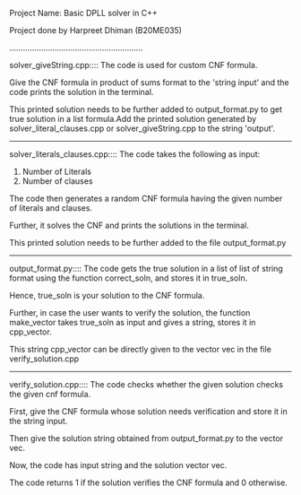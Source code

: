 Project Name: Basic DPLL solver in C++

Project done by Harpreet Dhiman (B20ME035)

...........................................................

solver_giveString.cpp::::
The code is used for custom CNF formula.

Give the CNF formula in product of sums format to the 'string input'
and the code prints the solution in the terminal.

This printed solution needs to be further added to output_format.py
to get true solution in a list formula.Add the printed solution generated by solver_literal_clauses.cpp or solver_giveString.cpp
to the string 'output'.

---------------------------------------------------------------

solver_literals_clauses.cpp::::
The code takes the following as input:
1) Number of Literals
2) Number of clauses

The code then generates a random CNF formula having 
the given number of literals and clauses.

Further, it solves the CNF and prints the solutions in the terminal.

This printed solution needs to be further added to the file output_format.py

------------------------------------------------------------------

output_format.py::::
The code gets the true solution in a list of list of string format using the function
correct_soln, and stores it in true_soln.

Hence, true_soln is your solution to the CNF formula.

Further, in case the user wants to verify the solution, the function make_vector takes
true_soln as input and gives a string, stores it in cpp_vector.

This string cpp_vector can be directly given to the vector vec in the file
verify_solution.cpp

------------------------------------------------------------------------

verify_solution.cpp::::
The code checks whether the given solution checks the given cnf formula.

First, give the CNF formula whose solution needs verification and store it in the string input.

Then give the solution string obtained from output_format.py to the vector vec.

Now, the code has input string and the solution vector vec.

The code returns 1 if the solution verifies the CNF formula and 0 otherwise.

